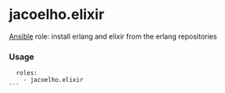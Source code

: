 # jacoelho.elixir

[Ansible](http://www.ansible.com/) role: install erlang and elixir from the erlang repositories

### Usage
````
  roles:
    - jacoelho.elixir
```
